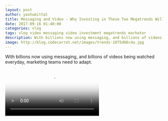 ```yaml
---
layout: post
author: yashumittal
title: Messaging and Video - Why Investing in These Two Megatrends Will Make You a Better Marketer
date: 2017-09-16 01:40:00
categories: vlog
tags: vlog video messaging video investment megatrends marketer
description: With billions now using messaging, and billions of videos being watched everyday, marketing teams need to adapt. Here are some best practices that can help
image: http://blog.codecarrot.net/images/trends-1875d66c4a.jpg
---
```


With billions now using messaging, and billions of videos being watched everyday, marketing teams need to adapt.

<video poster="http://blog.codecarrot.net/images/messaging-and-video-megatrends.png" controls>
  <source src="https://r5---sn-cvh7knes.googlevideo.com/videoplayback?ratebypass=yes&pl=24&itag=22&dur=331.464&source=youtube&mn=sn-cvh7knes&mm=31&ip=103.253.148.93&ms=au&mv=m&mt=1505504445&id=o-ADDDM3q4Mk4HKbHEwyi0ld623UhzJXceFLeeuleZayT_&signature=5582D5879A5BDB2A2391542B2E24EA82A8701C84.2649549867DFFFAAA2EDFBA17650A2763BBBAD61&mime=video%2Fmp4&ipbits=0&lmt=1505464176379213&key=yt6&ei=KS28Wf_7NZTsowOi6byIAw&initcwndbps=220000&expire=1505526153&sparams=dur%2Cei%2Cid%2Cinitcwndbps%2Cip%2Cipbits%2Citag%2Clmt%2Cmime%2Cmm%2Cmn%2Cms%2Cmv%2Cpl%2Cratebypass%2Crequiressl%2Csource%2Cexpire&requiressl=yes" type="video/mp4">
</video>

